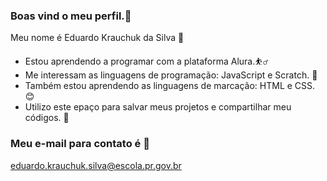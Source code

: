 ### Boas vind o meu perfil.👋

Meu nome é Eduardo Krauchuk da Silva 🏀
- Estou aprendendo a programar com a plataforma Alura.⛹️‍♂️
- Me interessam as linguagens de programação: JavaScript e Scratch. 🥇
- Também estou aprendendo as linguagens de marcação: HTML e CSS. 😊
- Utilizo este epaço para salvar meus projetos e compartilhar meu códigos. 🏀

### Meu e-mail para contato é 🔽

eduardo.krauchuk.silva@escola.pr.gov.br


<!--
**duzinzs/duzinzs** is a ✨ _special_ ✨ repository because its `README.md` (this file) appears on your GitHub profile.

Here are some ideas to get you started:

- 🔭 I’m currently working on ...
- 🌱 I’m currently learning ...
- 👯 I’m looking to collaborate on ...
- 🤔 I’m looking for help with ...
- 💬 Ask me about ...
- 📫 How to reach me: ...
- 😄 Pronouns: ...
- ⚡ Fun fact: ...
-->
